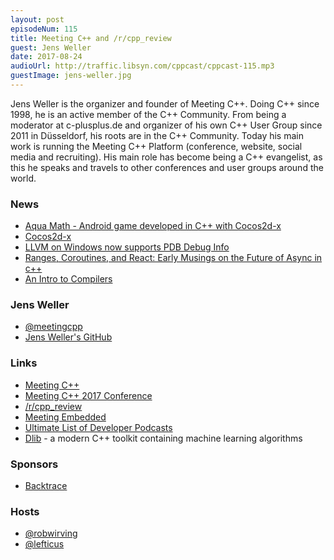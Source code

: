 ```yaml
---
layout: post
episodeNum: 115
title: Meeting C++ and /r/cpp_review
guest: Jens Weller
date: 2017-08-24
audioUrl: http://traffic.libsyn.com/cppcast/cppcast-115.mp3
guestImage: jens-weller.jpg
---
```


Jens Weller is the organizer and founder of Meeting C++. Doing C++ since 1998, he is an active member of the C++ Community. From being a moderator at c-plusplus.de and organizer of his own C++ User Group since 2011 in Düsseldorf, his roots are in the C++ Community. Today his main work is running the Meeting C++ Platform (conference, website, social media and recruiting). His main role has become being a C++ evangelist, as this he speaks and travels to other conferences and user groups around the world.

### News ###

 - [Aqua Math - Android game developed in C++ with Cocos2d-x](https://play.google.com/store/apps/details?id=com.game.aquamath)
 - [Cocos2d-x](http://www.cocos2d-x.org/)
 - [LLVM on Windows now supports PDB Debug Info](http://blog.llvm.org/2017/08/llvm-on-windows-now-supports-pdb-debug.html)
 - [Ranges, Coroutines, and React: Early Musings on the Future of Async in c++](http://ericniebler.com/2017/08/17/ranges-coroutines-and-react-early-musings-on-the-future-of-async-in-c/)
 - [An Intro to Compilers](https://nicoleorchard.com/blog/compilers)
 
### Jens Weller ###

 - [@meetingcpp](https://twitter.com/meetingcpp)
 - [Jens Weller's GitHub](https://github.com/meetingcpp)

### Links ###

 - [Meeting C++](https://github.com/TartanLlama/minidbg)
 - [Meeting C++ 2017 Conference](https://meetingcpp.com/index.php/mcpp2017.html)
 - [/r/cpp_review](https://www.reddit.com/r/cpp_review/)
 - [Meeting Embedded](http://meetingembedded.com/)
 - [Ultimate List of Developer Podcasts](https://simpleprogrammer.com/2016/10/29/ultimate-list-developer-podcasts/)
 - [Dlib](http://dlib.net/) - a modern C++ toolkit containing machine learning algorithms

### Sponsors ###

- [Backtrace](https://www.backtrace.io/cppcast)

### Hosts ###

- [@robwirving](https://twitter.com/robwirving)
- [@lefticus](https://twitter.com/lefticus)
